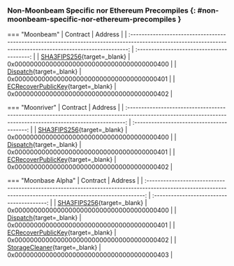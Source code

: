 ### Non-Moonbeam Specific nor Ethereum Precompiles {: #non-moonbeam-specific-nor-ethereum-precompiles }

=== "Moonbeam"
    |                                                                           Contract                                                                            |                  Address                   |
    | :-----------------------------------------------------------------------------------------------------------------------------------------------------------: | :----------------------------------------: |
    |                        [SHA3FIPS256](/builders/pallets-precompiles/precompiles/eth-mainnet/#hashing-with-sha3fips256){target=\_blank}                         | 0x0000000000000000000000000000000000000400 |
    |               [Dispatch](https://polkadot-evm.github.io/frontier/rustdocs/pallet_evm_precompile_dispatch/struct.Dispatch.html){target=\_blank}                | 0x0000000000000000000000000000000000000401 |
    |      [ECRecoverPublicKey](https://polkadot-evm.github.io/frontier/rustdocs/pallet_evm_precompile_simple/struct.ECRecoverPublicKey.html){target=\_blank}       | 0x0000000000000000000000000000000000000402 |

=== "Moonriver"
    |                                                                           Contract                                                                            |                  Address                   |
    | :-----------------------------------------------------------------------------------------------------------------------------------------------------------: | :----------------------------------------: |
    |                        [SHA3FIPS256](/builders/pallets-precompiles/precompiles/eth-mainnet/#hashing-with-sha3fips256){target=\_blank}                         | 0x0000000000000000000000000000000000000400 |
    |               [Dispatch](https://polkadot-evm.github.io/frontier/rustdocs/pallet_evm_precompile_dispatch/struct.Dispatch.html){target=\_blank}                | 0x0000000000000000000000000000000000000401 |
    |      [ECRecoverPublicKey](https://polkadot-evm.github.io/frontier/rustdocs/pallet_evm_precompile_simple/struct.ECRecoverPublicKey.html){target=\_blank}       | 0x0000000000000000000000000000000000000402 |

=== "Moonbase Alpha"
    |                                                                           Contract                                                                            |                  Address                   |
    | :-----------------------------------------------------------------------------------------------------------------------------------------------------------: | :----------------------------------------: |
    |                        [SHA3FIPS256](/builders/pallets-precompiles/precompiles/eth-mainnet/#hashing-with-sha3fips256){target=\_blank}                         | 0x0000000000000000000000000000000000000400 |
    |               [Dispatch](https://polkadot-evm.github.io/frontier/rustdocs/pallet_evm_precompile_dispatch/struct.Dispatch.html){target=\_blank}                | 0x0000000000000000000000000000000000000401 |
    |      [ECRecoverPublicKey](https://polkadot-evm.github.io/frontier/rustdocs/pallet_evm_precompile_simple/struct.ECRecoverPublicKey.html){target=\_blank}       | 0x0000000000000000000000000000000000000402 |
    | [StorageCleaner](https://polkadot-evm.github.io/frontier/rustdocs/pallet_evm_precompile_storage_cleaner/struct.StorageCleanerPrecompile.html){target=\_blank} | 0x0000000000000000000000000000000000000403 |
